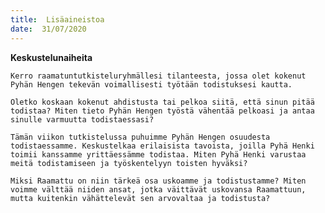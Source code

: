 ```yaml
---
title:  Lisäaineistoa
date:  31/07/2020
---
```


**Keskustelunaiheita**

`Kerro raamatuntutkisteluryhmällesi tilanteesta, jossa olet kokenut Pyhän Hengen tekevän voimallisesti työtään todistuksesi kautta.`

`Oletko koskaan kokenut ahdistusta tai pelkoa siitä, että sinun pitää todistaa? Miten tieto Pyhän Hengen työstä vähentää pelkoasi ja antaa sinulle varmuutta todistaessasi?`

`Tämän viikon tutkistelussa puhuimme Pyhän Hengen osuudesta todistaessamme. Keskustelkaa erilaisista tavoista, joilla Pyhä Henki toimii kanssamme yrittäessämme todistaa. Miten Pyhä Henki varustaa meitä todistamiseen ja työskentelyyn toisten hyväksi?`

`Miksi Raamattu on niin tärkeä osa uskoamme ja todistustamme? Miten voimme välttää niiden ansat, jotka väittävät uskovansa Raamattuun, mutta kuitenkin vähättelevät sen arvovaltaa ja todistusta?`
